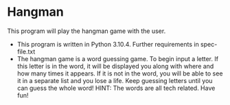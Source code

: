 # Hangman
This program will play the hangman game with the user.
  - This program is written in Python 3.10.4. Further requirements in spec-file.txt
  - The hangman game is a word guessing game. To begin input a letter. If this letter is in the word, it will be displayed you along with where and how many times it appears. If it is not in the word, you will be able to see it in a separate list and you lose a life.
  Keep guessing letters until you can guess the whole word! HINT: The words are all tech related. Have fun!
